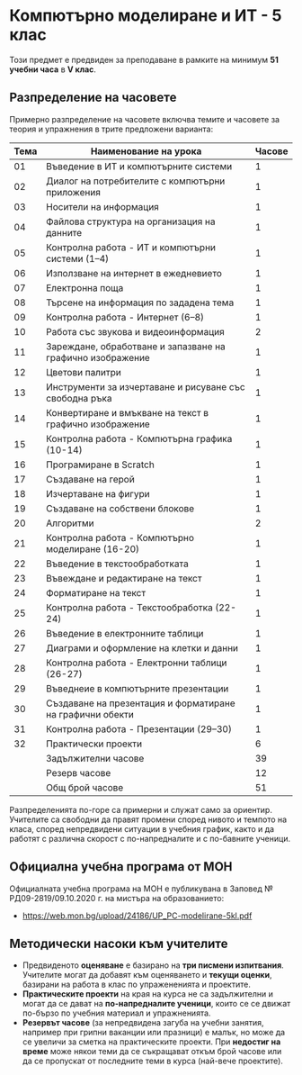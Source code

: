 # Компютърно моделиране и ИТ - 5 клас

Този предмет е предвиден за преподаване в рамките на минимум **51 учебни часа** в **V клас**.

## Разпределение на часовете

Примерно разпределение на часовете включва темите и часовете за теория и упражнения в трите предложени варианта:

| Тема | Наименование на урока                                        | Часове      |
|------|--------------------------------------------------------------|-------------|
|  01  | Въведение в ИТ и компютърните системи                        |      1      |
|  02  | Диалог на потребителите с компютърни приложения              |      1      |
|  03  | Носители на информация                                       |      1      |
|  04  | Файлова структура на организация на данните                  |      1      |
|  05  | Контролна работа - ИТ и компютърни системи (1–4)             |      1      |
|  06  | Използване на интернет в ежедневието                         |      1      |
|  07  | Електронна поща                                              |      1      |
|  08  | Търсене на информация по зададена тема                       |      1      |
|  09  | Контролна работа - Интернет (6–8)                            |      1      |
|  10  | Работа със звукова и видеоинформация                         |      2      |
|  11  | Зареждане, обработване и запазване на графично изображение   |      1      |
|  12  | Цветови палитри                                              |      1      |
|  13  | Инструменти за изчертаване и рисуване със свободна ръка      |      1      |
|  14  | Конвертиране и вмъкване на текст в графично изображение      |      1      |
|  15  | Контролна работа - Компютърна графика (10-14)                |      1      |
|  16  | Програмиране в Scratch                                       |      1      |
|  17  | Създаване на герой                                           |      1      |
|  18  | Изчертаване на фигури                                        |      1      |
|  19  | Създаване на собствени блокове                               |      1      |
|  20  | Алгоритми                                                    |      2      |
|  21  | Контролна работа - Компютърно моделиране (16-20)             |      1      |
|  22  | Въведение в текстообработката                                |      1      |
|  23  | Въвеждане и редактиране на текст                             |      1      |
|  24  | Форматиране на текст                                         |      1      |
|  25  | Контролна работа - Текстообработка (22-24)                   |      1      |
|  26  | Въведение в електронните таблици                             |      1      |
|  27  | Диаграми и оформление на клетки и данни                      |      1      |
|  28  | Контролна работа - Електронни таблици (26-27)                |      1      |
|  29  | Въведнеие в компютърните презентации                         |      1      |
|  30  | Създаване на презентация и форматиране на графични обекти    |      1      |
|  31  | Контролна работа - Презентации (29–30)                       |      1      |
|  32  | Практически проекти                                          |      6      |
|      | Задължителни часове                                          |     39      |
|      | Резерв часове                                                |     12      |
|      | Общ брой часове                                              |     51      |

Разпределенията по-горе са примерни и служат само за ориентир. Учителите са свободни да правят промени според нивото и темпото на класа, според непредвидени ситуации в учебния график, както и да работят с различна скорост с по-напредналите и с по-бавните ученици.

## Официална учебна програма от МОН

Официалната учебна програма на МОН е публикувана в Заповед № РД09-2819/09.10.2020 г. на мистъра на образованието:
  - https://web.mon.bg/upload/24186/UP_PC-modelirane-5kl.pdf

## Методически насоки към учителите

  - Предвиденото **оценяване** е базирано на **три писмени изпитвания**. Учителите могат да добавят към оценяването и **текущи оценки**, базирани на работа в клас по упражененията и проектите.
  - **Практическите проекти** на края на курса не са задължителни и могат да се дават на **по-напредналите ученици**, които се се движат по-бързо по учебния материал и упражненията.
  - **Резервът часове** (за непредвидена загуба на учебни занятия, например при грипни ваканции или празници) е малък, но може да се увеличи за сметка на практическите проекти. При **недостиг на време** може някои теми да се съкращават откъм брой часове или да се пропускат от последните теми в курса (най-вече проектите).
